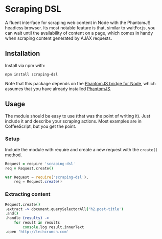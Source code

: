 # Scraping DSL
A fluent interface for scraping web content in Node with the PhantomJS headless browser.  Its most notable feature is that, similar to waitFor.js, you can wait until the availability of content on a page, which comes in handy when scraping content generated by AJAX requests.

## Installation
Install via npm with:
```
npm install scraping-dsl
```

Note that this package depends on the [PhantomJS bridge for Node](https://github.com/sgentle/phantomjs-node), which assumes that you have already installed [PhantomJS](http://phantomjs.org/).

## Usage
The module should be easy to use (that was the point of writing it).  Just include it and describe your scraping actions.  Most examples are in CoffeeScript, but you get the point.

### Setup
Include the module with require and create a new request with the ```create()``` method.
```coffeescript
Request = require 'scraping-dsl'
req = Request.create()
```

```javascript
var Request = require('scraping-dsl'),
	req = Request.create()
```

### Extracting content
```coffeescript
Request.create()
.extract -> document.querySelectorAll('h2.post-title')
.and()
.handle (results) ->
	for result in results
		console.log result.innerText
.open 'http://techcrunch.com'
```


